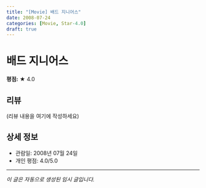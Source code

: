 ```yaml
---
title: "[Movie] 배드 지니어스"
date: 2008-07-24
categories: [Movie, Star-4.0]
draft: true
---
```


# 배드 지니어스

**평점:** ★ 4.0

## 리뷰

(리뷰 내용을 여기에 작성하세요)

## 상세 정보

- 관람일: 2008년 07월 24일
- 개인 평점: 4.0/5.0

---

*이 글은 자동으로 생성된 임시 글입니다.*
